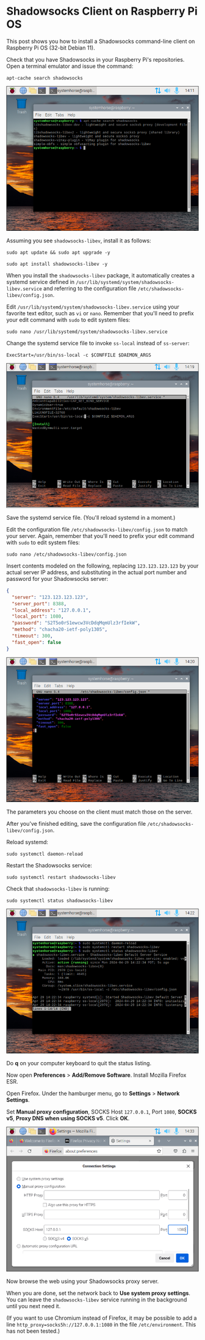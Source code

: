 # Shadowsocks Client on Raspberry Pi OS

This post shows you how to install a Shadowsocks command-line client on Raspberry Pi OS (32-bit Debian 11).

Check that you have Shadowsocks in your Raspberry Pi's repositories. Open a terminal emulator and issue the command:

```shell
apt-cache search shadowsocks
```

![apt-cache search shadowsocks](/assets/images/raspios-1.png)

Assuming you see `shadowsocks-libev`, install it as follows:

```shell
sudo apt update && sudo apt upgrade -y
```

```shell
sudo apt install shadowsocks-libev -y
```

When you install the `shadowsocks-libev` package, it automatically creates a systemd service defined in `/usr/lib/systemd/system/shadowsocks-libev.service` and referring to the configuration file `/etc/shadowsocks-libev/config.json`.

Edit `/usr/lib/systemd/system/shadowsocks-libev.service` using your favorite text editor, such as `vi` or `nano`. Remember that you'll need to prefix your edit command with `sudo` to edit system files:

```shell
sudo nano /usr/lib/systemd/system/shadowsocks-libev.service
```

Change the systemd service file to invoke `ss-local` instead of `ss-server`:

```shell
ExecStart=/usr/bin/ss-local -c $CONFFILE $DAEMON_ARGS
```

![invoke ss-local](/assets/images/raspios-2.png)

Save the systemd service file. (You'll reload systemd in a moment.)

Edit the configuration file `/etc/shadowsocks-libev/config.json` to match your server. Again, remember that you'll need to prefix your edit command with `sudo` to edit system files:

```shell
sudo nano /etc/shadowsocks-libev/config.json
```

Insert contents modeled on the following, replacing `123.123.123.123` by your actual server IP address, and substituting in the actual port number and password for your Shadowsocks server: 

```json
{
  "server": "123.123.123.123",
  "server_port": 8388,
  "local_address": "127.0.0.1",
  "local_port": 1080,
  "password": "S2T5o0rS1ewcw3VcDdqMqmUlz3rfIekW",
  "method": "chacha20-ietf-poly1305",
  "timeout": 300,
  "fast_open": false
}
```

![shadowsocks configuration file](/assets/images/raspios-3.png)

The parameters you choose on the client must match those on the server.

After you've finished editing, save the configuration file `/etc/shadowsocks-libev/config.json`.

Reload systemd:

```shell
sudo systemctl daemon-reload
```

Restart the Shadowsocks service:

```shell
sudo systemctl restart shadowsocks-libev
```

Check that `shadowsocks-libev` is running:

```shell
sudo systemctl status shadowsocks-libev
```

![sudo systemctl status shadowsocks-libev](/assets/images/raspios-4.png)

Do **q** on your computer keyboard to quit the status listing.

Now open **Preferences** > **Add/Remove Software**. Install Mozilla Firefox ESR.

Open Firefox. Under the hamburger menu, go to **Settings** > **Network Settings**.

Set **Manual proxy configuration**, SOCKS Host `127.0.0.1`, Port `1080`, **SOCKS v5**, **Proxy DNS when using SOCKS v5**. Click **OK**.

![Manual proxy configuration, SOCKS Host 127.0.0.1, Port 1080, SOCKS v5, Proxy DNS when using SOCKS v5](/assets/images/raspios-5.png)

Now browse the web using your Shadowsocks proxy server.

When you are done, set the network back to **Use system proxy settings**. You can leave the `shadowsocks-libev` service running in the background until you next need it.

(If you want to use Chromium instead of Firefox, it may be possible to add a line `http_proxy=socks5h://127.0.0.1:1080` in the file `/etc/environment`. This has not been tested.)
